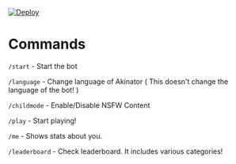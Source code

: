 
[![Deploy](https://www.herokucdn.com/deploy/button.svg)](https://dashboard.heroku.com/new?button-url=https%3A%2F%2Fgithub.com%2Fadenosinetp10%2FAkinator-bot&template=https://github.com/Aliyevdii/akinotor-bot
)
# Commands
`/start` - Start the bot

`/language` - Change language of Akinator ( This doesn't change the language of the bot! )

`/childmode` - Enable/Disable NSFW Content

`/play` - Start playing!

`/me` - Shows stats about you.

`/leaderboard` - Check leaderboard. It includes various categories!
